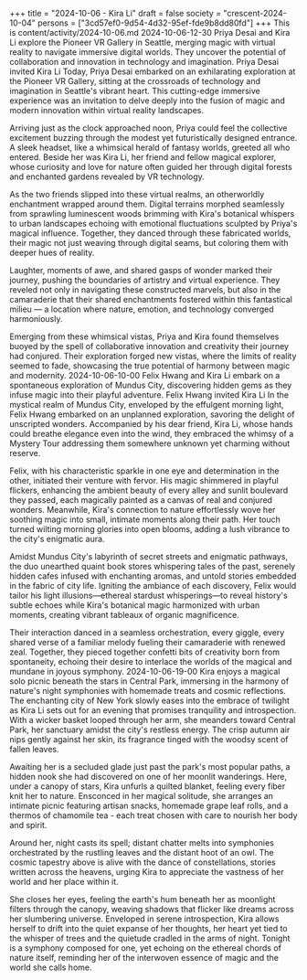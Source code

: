 +++
title = "2024-10-06 - Kira Li"
draft = false
society = "crescent-2024-10-04"
persons = ["3cd57ef0-9d54-4d32-95ef-fde9b8dd80fd"]
+++
This is content/activity/2024-10-06.md
2024-10-06-12-30
Priya Desai and Kira Li explore the Pioneer VR Gallery in Seattle, merging magic with virtual reality to navigate immersive digital worlds. They uncover the potential of collaboration and innovation in technology and imagination.
Priya Desai invited Kira Li
Today, Priya Desai embarked on an exhilarating exploration at the Pioneer VR Gallery, sitting at the crossroads of technology and imagination in Seattle's vibrant heart. This cutting-edge immersive experience was an invitation to delve deeply into the fusion of magic and modern innovation within virtual reality landscapes.

Arriving just as the clock approached noon, Priya could feel the collective excitement buzzing through the modest yet futuristically designed entrance. A sleek headset, like a whimsical herald of fantasy worlds, greeted all who entered. Beside her was Kira Li, her friend and fellow magical explorer, whose curiosity and love for nature often guided her through digital forests and enchanted gardens revealed by VR technology.

As the two friends slipped into these virtual realms, an otherworldly enchantment wrapped around them. Digital terrains morphed seamlessly from sprawling luminescent woods brimming with Kira's botanical whispers to urban landscapes echoing with emotional fluctuations sculpted by Priya's magical influence. Together, they danced through these fabricated worlds, their magic not just weaving through digital seams, but coloring them with deeper hues of reality.

Laughter, moments of awe, and shared gasps of wonder marked their journey, pushing the boundaries of artistry and virtual experience. They reveled not only in navigating these constructed marvels, but also in the camaraderie that their shared enchantments fostered within this fantastical milieu — a location where nature, emotion, and technology converged harmoniously.

Emerging from these whimsical vistas, Priya and Kira found themselves buoyed by the spell of collaborative innovation and creativity their journey had conjured. Their exploration forged new vistas, where the limits of reality seemed to fade, showcasing the true potential of harmony between magic and modernity.
2024-10-06-10-00
Felix Hwang and Kira Li embark on a spontaneous exploration of Mundus City, discovering hidden gems as they infuse magic into their playful adventure.
Felix Hwang invited Kira Li
In the mystical realm of Mundus City, enveloped by the effulgent morning light, Felix Hwang embarked on an unplanned exploration, savoring the delight of unscripted wonders. Accompanied by his dear friend, Kira Li, whose hands could breathe elegance even into the wind, they embraced the whimsy of a Mystery Tour addressing them somewhere unknown yet charming without reserve.

Felix, with his characteristic sparkle in one eye and determination in the other, initiated their venture with fervor. His magic shimmered in playful flickers, enhancing the ambient beauty of every alley and sunlit boulevard they passed, each magically painted as a canvas of real and conjured wonders. Meanwhile, Kira's connection to nature effortlessly wove her soothing magic into small, intimate moments along their path. Her touch turned wilting morning glories into open blooms, adding a lush vibrance to the city's enigmatic aura.

Amidst Mundus City's labyrinth of secret streets and enigmatic pathways, the duo unearthed quaint book stores whispering tales of the past, serenely hidden cafes infused with enchanting aromas, and untold stories embedded in the fabric of city life. Igniting the ambiance of each discovery, Felix would tailor his light illusions—ethereal stardust whisperings—to reveal history's subtle echoes while Kira's botanical magic harmonized with urban moments, creating vibrant tableaux of organic magnificence.

Their interaction danced in a seamless orchestration, every giggle, every shared verse of a familiar melody fueling their camaraderie with renewed zeal. Together, they pieced together confetti bits of creativity born from spontaneity, echoing their desire to interlace the worlds of the magical and mundane in joyous symphony.
2024-10-06-19-00
Kira enjoys a magical solo picnic beneath the stars in Central Park, immersing in the harmony of nature's night symphonies with homemade treats and cosmic reflections.
The enchanting city of New York slowly eases into the embrace of twilight as Kira Li sets out for an evening that promises tranquility and introspection. With a wicker basket looped through her arm, she meanders toward Central Park, her sanctuary amidst the city's restless energy. The crisp autumn air nips gently against her skin, its fragrance tinged with the woodsy scent of fallen leaves.

Awaiting her is a secluded glade just past the park's most popular paths, a hidden nook she had discovered on one of her moonlit wanderings. Here, under a canopy of stars, Kira unfurls a quilted blanket, feeling every fiber knit her to nature. Ensconced in her magical solitude, she arranges an intimate picnic featuring artisan snacks, homemade grape leaf rolls, and a thermos of chamomile tea - each treat chosen with care to nourish her body and spirit.

Around her, night casts its spell; distant chatter melts into symphonies orchestrated by the rustling leaves and the distant hoot of an owl. The cosmic tapestry above is alive with the dance of constellations, stories written across the heavens, urging Kira to appreciate the vastness of her world and her place within it. 

She closes her eyes, feeling the earth's hum beneath her as moonlight filters through the canopy, weaving shadows that flicker like dreams across her slumbering universe. Enveloped in serene introspection, Kira allows herself to drift into the quiet expanse of her thoughts, her heart yet tied to the whisper of trees and the quietude cradled in the arms of night. Tonight is a symphony composed for one, yet echoing on the ethereal chords of nature itself, reminding her of the interwoven essence of magic and the world she calls home.
